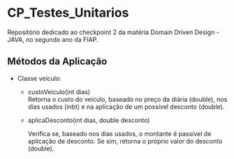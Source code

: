 # CP_Testes_Unitarios

Repositório dedicado ao checkpoint 2 da matéria Domain Driven Design - JAVA, no segundo ano da FIAP.

## Métodos da Aplicação

  - Classe veículo:

    - custoVeiculo(int dias)   
      Retorna o custo do veículo, baseado no preço da diária (double), nos dias usados (inbt) e na aplicação de um possível desconto (double).

    - aplicaDesconto(int dias, double desconto)
   
      Verifica se, baseado nos dias usados, o montante é passível de aplicação de desconto. Se sim, retorna o próprio valor do desconto (double).
